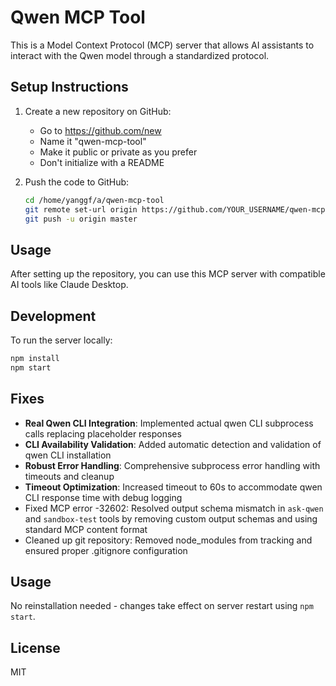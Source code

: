 # Qwen MCP Tool

This is a Model Context Protocol (MCP) server that allows AI assistants to interact with the Qwen model through a standardized protocol.

## Setup Instructions

1. Create a new repository on GitHub:
   - Go to https://github.com/new
   - Name it "qwen-mcp-tool"
   - Make it public or private as you prefer
   - Don't initialize with a README

2. Push the code to GitHub:
   ```bash
   cd /home/yanggf/a/qwen-mcp-tool
   git remote set-url origin https://github.com/YOUR_USERNAME/qwen-mcp-tool.git
   git push -u origin master
   ```

## Usage

After setting up the repository, you can use this MCP server with compatible AI tools like Claude Desktop.

## Development

To run the server locally:
```bash
npm install
npm start
```

## Fixes

- **Real Qwen CLI Integration**: Implemented actual qwen CLI subprocess calls replacing placeholder responses
- **CLI Availability Validation**: Added automatic detection and validation of qwen CLI installation
- **Robust Error Handling**: Comprehensive subprocess error handling with timeouts and cleanup
- **Timeout Optimization**: Increased timeout to 60s to accommodate qwen CLI response time with debug logging
- Fixed MCP error -32602: Resolved output schema mismatch in `ask-qwen` and `sandbox-test` tools by removing custom output schemas and using standard MCP content format
- Cleaned up git repository: Removed node_modules from tracking and ensured proper .gitignore configuration

## Usage

No reinstallation needed - changes take effect on server restart using `npm start`.

## License

MIT